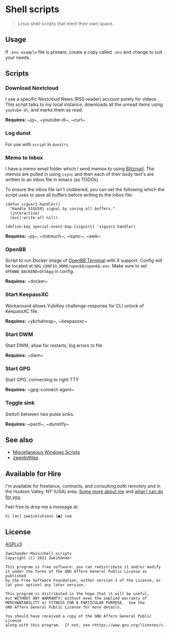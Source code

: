# Shell scripts

> Linux shell scripts that merit their own space.

## Usage

If `.env.example` file is present, create a copy called `.env` and change to suit your needs.

## Scripts

### Download Nextcloud

I use a specific Nextcloud News (RSS reader) account purely for videos. This script talks to my local instance, downloads all the unread items using `youtube-dl`, and marks them as read.

**Requires:** ~jq~, ~youtube-dl~, ~curl~

### Log dunst

For use with `script` in `dunstrc`.

### Memo to Inbox

I have a memo email folder which I send memos to using [Blitzmail](https://f-droid.org/packages/de.grobox.blitzmail/). The memos are pulled in using `isync` and then each of their body text's are written to an inbox file in emacs (as TODOs).

To ensure the inbox file isn't clobbered, you can set the following which the script uses to save all buffers before writing to the inbox file:

```emacs-lisp
(defun sigusr1-handler()
  "Handle SIGUSR1 signal by saving all buffers."
  (interactive)
  (evil-write-all nil))

(define-key special-event-map [sigusr1] 'sigusr1-handler)
```

**Requires:** ~jq~, ~notmuch~, ~isync~, ~awk~

### OpenBB

Script to run Docker image of [OpenBB Terminal](https://github.com/OpenBB-finance/OpenBBTerminal/) with X support. Config will be located at `XDG_CONFIG_HOME/openbb/openbb.env`. Make sure to set `OPENBB_BACKEND=Qt5Agg` in config.

**Requires:** ~docker~

### Start KeepassXC

Workaround allows YubiKey challenge-response for CLI unlock of KeepassXC file.

**Requires:** ~ykchalresp~, ~keepassxc~

### Start DWM

Start DWM, allow for restarts, log errors to file

**Requires:** ~dwm~

### Start GPG

Start GPG, connecting to right TTY

**Requires:** ~gpg-connect-agent~

### Toggle sink

Switch between two pulse sinks.

**Requires:** ~pactl~, ~dunstify~

## See also

- [Miscellaneous Windows Scripts](https://github.com/Zweihander-Main/miscWinScripts)
- [zweidotfiles](https://github.com/Zweihander-Main/zweidotfiles)

## Available for Hire

I'm available for freelance, contracts, and consulting both remotely and in the Hudson Valley, NY (USA) area. [Some more about me](https://www.zweisolutions.com/about.html) and [what I can do for you](https://www.zweisolutions.com/services.html).

Feel free to drop me a message at:

```
hi [a+] zweisolutions {●} com
```

## License

[AGPLv3](./LICENSE)

    Zweihander-Main/shell_scripts
    Copyright (C) 2021 Zweihänder

    This program is free software: you can redistribute it and/or modify
    it under the terms of the GNU Affero General Public License as published
    by the Free Software Foundation, either version 3 of the License, or
    (at your option) any later version.

    This program is distributed in the hope that it will be useful,
    but WITHOUT ANY WARRANTY; without even the implied warranty of
    MERCHANTABILITY or FITNESS FOR A PARTICULAR PURPOSE.  See the
    GNU Affero General Public License for more details.

    You should have received a copy of the GNU Affero General Public License
    along with this program.  If not, see <https://www.gnu.org/licenses/>.
